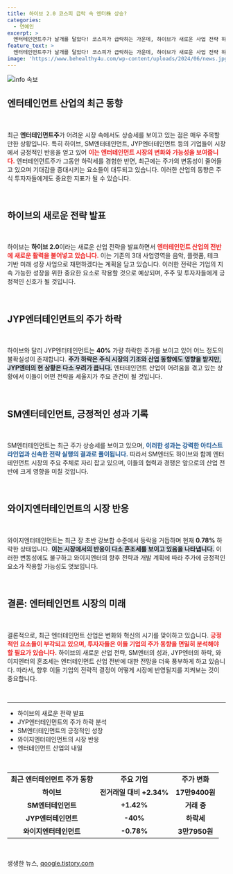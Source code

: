 ```yaml
---
title: 하이브 2.0 코스피 급락 속 엔터株 상승?
categories:
  - 연예인
excerpt: >
  엔터테인먼트주가 날개를 달았다! 코스피가 급락하는 가운데, 하이브가 새로운 사업 전략 하이브 2.0을 발표하며 주가가 상승세를 기록. SM과 JYP도 함께 강세를 보이며 반등의 신호탄을 쏘아올렸다. 지금이 엔터주에 투자할 기회?
feature_text: >
  엔터테인먼트주가 날개를 달았다! 코스피가 급락하는 가운데, 하이브가 새로운 사업 전략 하이브 2.0을 발표하며 주가가 상승세를 기록. SM과 JYP도 함께 강세를 보이며 반등의 신호탄을 쏘아올렸다. 지금이 엔터주에 투자할 기회?
image: 'https://www.behealthy4u.com/wp-content/uploads/2024/06/news.jpg'
---
```


<p><img src="https://www.behealthy4u.com/wp-content/uploads/2024/06/news.jpg" alt="info 속보" /></p>

<h2 data-ke-size="size26">엔터테인먼트 산업의 최근 동향</h2>

<p data-ke-size="size16">&nbsp;</p>

<p data-ke-size="size16">최근 <b>엔터테인먼트주</b>가 어려운 시장 속에서도 상승세를 보이고 있는 점은 매우 주목할 만한 상황입니다. 특히 하이브, SM엔터테인먼트, JYP엔터테인먼트 등의 기업들이 시장에서 긍정적인 반응을 얻고 있어 <b><span style="color: #ee2323;">이는 엔터테인먼트 시장의 변화와 가능성을 보여줍니다.</span></b> 엔터테인먼트주가 그동안 하락세를 경험한 반면, 최근에는 주가의 변동성이 줄어들고 있으며 기대감을 증대시키는 요소들이 대두되고 있습니다. 이러한 산업의 동향은 주식 투자자들에게도 중요한 지표가 될 수 있습니다.</p>

<p data-ke-size="size16">&nbsp;</p>

<h2 data-ke-size="size26">하이브의 새로운 전략 발표</h2>

<p data-ke-size="size16">&nbsp;</p>

<p data-ke-size="size16">하이브는 <b>하이브 2.0</b>이라는 새로운 산업 전략을 발표하면서 <b><span style="color: #ee2323;">엔터테인먼트 산업의 전반에 새로운 활력을 불어넣고 있습니다.</span></b> 이는 기존의 3대 사업영역을 음악, 플랫폼, 테크 기반 미래 성장 사업으로 재편하겠다는 계획을 담고 있습니다. 이러한 전략은 기업의 지속 가능한 성장을 위한 중요한 요소로 작용할 것으로 예상되며, 주주 및 투자자들에게 긍정적인 신호가 될 것입니다.</p>

<p data-ke-size="size16">&nbsp;</p>

<h2 data-ke-size="size26">JYP엔터테인먼트의 주가 하락</h2>

<p data-ke-size="size16">&nbsp;</p>

<p data-ke-size="size16">하이브와 달리 JYP엔터테인먼트는 <b>40%</b> 가량 하락한 주가를 보이고 있어 어느 정도의 불확실성이 존재합니다. <b><span style="background-color: #21538527;">주가 하락은 주식 시장의 기조와 산업 동향에도 영향을 받지만, JYP엔터의 현 상황은 다소 우려가 큽니다.</span></b> 엔터테인먼트 산업이 어려움을 겪고 있는 상황에서 이들이 어떤 전략을 세울지가 주요 관건이 될 것입니다.</p>

<p data-ke-size="size16">&nbsp;</p>

<h2 data-ke-size="size26">SM엔터테인먼트, 긍정적인 성과 기록</h2>

<p data-ke-size="size16">&nbsp;</p>

<p data-ke-size="size16">SM엔터테인먼트는 최근 주가 상승세를 보이고 있으며, <b><span style="color: #1a5490;">이러한 성과는 강력한 아티스트 라인업과 신속한 전략 실행의 결과로 풀이됩니다.</span></b> 따라서 SM엔터도 하이브와 함께 엔터테인먼트 시장의 주요 주체로 자리 잡고 있으며, 이들의 협력과 경쟁은 앞으로의 산업 전반에 크게 영향을 미칠 것입니다.</p>

<p data-ke-size="size16">&nbsp;</p>

<h2 data-ke-size="size26">와이지엔터테인먼트의 시장 반응</h2>

<p data-ke-size="size16">&nbsp;</p>

<p data-ke-size="size16">와이지엔터테인먼트는 최근 장 초반 강보합 수준에서 등락을 거듭하며 현재 <b>0.78%</b> 하락한 상태입니다. <b><span style="background-color: #21538527;">이는 시장에서의 반응이 다소 혼조세를 보이고 있음을 나타냅니다.</span></b> 이러한 변동성에도 불구하고 와이지엔터의 향후 전략과 개발 계획에 따라 주가에 긍정적인 요소가 작용할 가능성도 엿보입니다.</p>

<p data-ke-size="size16">&nbsp;</p>

<h2 data-ke-size="size26">결론: 엔터테인먼트 시장의 미래</h2>

<p data-ke-size="size16">&nbsp;</p>

<p data-ke-size="size16">결론적으로, 최근 엔터테인먼트 산업은 변화와 혁신의 시기를 맞이하고 있습니다. <b><span style="color: #ee2323;">긍정적인 요소들이 부각되고 있으며, 투자자들은 이들 기업의 주가 동향을 면밀히 분석해야 할 필요가 있습니다.</span></b> 하이브의 새로운 산업 전략, SM엔터의 성과, JYP엔터의 하락, 와이지엔터의 혼조세는 엔터테인먼트 산업 전반에 대한 전망을 더욱 풍부하게 하고 있습니다. 따라서, 향후 이들 기업의 전략적 결정이 어떻게 시장에 반영될지를 지켜보는 것이 중요합니다.</p>

<p data-ke-size="size16">&nbsp;</p>

<hr>

<ul>
<li>하이브의 새로운 전략 발표</li>
<li>JYP엔터테인먼트의 주가 하락 분석</li>
<li>SM엔터테인먼트의 긍정적인 성장</li>
<li>와이지엔터테인먼트의 시장 반응</li>
<li>엔터테인먼트 산업의 내일</li>
</ul>

<p data-ke-size="size16">&nbsp;</p>

<table style="width: 100%;">
  <tbody>
    <tr>
      <td style="text-align: center; height: 17px;"><b>최근 엔터테인먼트 주가 동향</b></td>
      <td style="text-align: center; height: 17px;"><b>주요 기업</b></td>
      <td style="text-align: center; height: 17px;"><b>주가 변화</b></td>
    </tr>
    <tr>
      <td style="text-align: center; height: 17px;"><b>하이브</b></td>
      <td style="text-align: center; height: 17px;"><b>전거래일 대비 +2.34%</b></td>
      <td style="text-align: center; height: 17px;"><b>17만9400원</b></td>
    </tr>
    <tr>
      <td style="text-align: center; height: 17px;"><b>SM엔터테인먼트</b></td>
      <td style="text-align: center; height: 17px;"><b>+1.42%</b></td>
      <td style="text-align: center; height: 17px;"><b>거래 중</b></td>
    </tr>
    <tr>
      <td style="text-align: center; height: 17px;"><b>JYP엔터테인먼트</b></td>
      <td style="text-align: center; height: 17px;"><b>-40%</b></td>
      <td style="text-align: center; height: 17px;"><b>하락세</b></td>
    </tr>
    <tr>
      <td style="text-align: center; height: 17px;"><b>와이지엔터테인먼트</b></td>
      <td style="text-align: center; height: 17px;"><b>-0.78%</b></td>
      <td style="text-align: center; height: 17px;"><b>3만7950원</b></td>
    </tr>
  </tbody>
</table>

<p data-ke-size="size16">&nbsp;</p>
생생한 뉴스, <a href="https://qoogle.tistory.com" rel="dofollow">qoogle.tistory.com</a>


